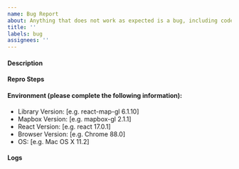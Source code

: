 ```yaml
---
name: Bug Report
about: Anything that does not work as expected is a bug, including code, docs and tests.
title: ''
labels: bug
assignees: ''
---
```


#### Description

<!-- A clear and concise description of what the bug is, and what the expected behavior is. Be sure to check before the relevant sections at https://docs.goong.io/goong-map-react and the issues list at https://github.com/goong-io/goong-map-react/issues -->

#### Repro Steps

<!-- Steps to reproduce the behavior. -->
<!-- Providing the following could help us resolve this issue faster:
- A Codepen [example](https://codepen.io/vis-gl) or an equivalent online service that reproduces the behavior
-->

#### Environment (please complete the following information):

- Library Version: [e.g. react-map-gl 6.1.10]
- Mapbox Version: [e.g. mapbox-gl 2.1.1]
- React Version: [e.g. react 17.0.1]
- Browser Version: [e.g. Chrome 88.0]
- OS: [e.g. Mac OS X 11.2]

#### Logs

<!-- Check the browser console for any relevant errors or warnings. -->
